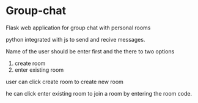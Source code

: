 # Group-chat

Flask web application for group chat with personal rooms

python integrated with js to send and recive messages.

Name of the user should be enter first and the there to two options
1. create room
2. enter existing room

user can click create room to create new room

he can click enter existing room to join a room by entering the room code.
